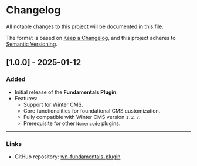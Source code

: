 # Changelog

All notable changes to this project will be documented in this file.

The format is based on [Keep a Changelog](https://keepachangelog.com/en/1.0.0/),
and this project adheres to [Semantic Versioning](https://semver.org/spec/v2.0.0.html).

## [1.0.0] - 2025-01-12
### Added
- Initial release of the **Fundamentals Plugin**.
- Features:
  - Support for Winter CMS.
  - Core functionalities for foundational CMS customization.
  - Fully compatible with Winter CMS version `1.2.7`.
  - Prerequisite for other `Numencode` plugins.

---

### Links
- GitHub repository: [wn-fundamentals-plugin](https://github.com/numencode/wn-fundamentals-plugin)
